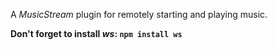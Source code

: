 A *MusicStream* plugin for remotely starting and playing music.

**Don't forget to install *ws*: `npm install ws`**